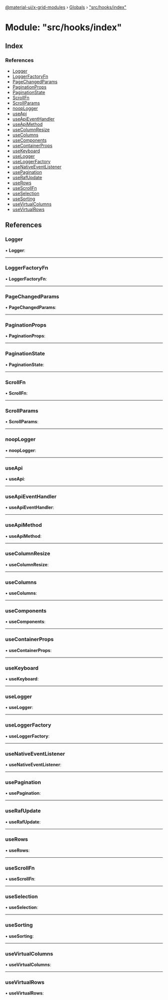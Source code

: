 [@material-ui/x-grid-modules](../README.md) › [Globals](../globals.md) › ["src/hooks/index"](_src_hooks_index_.md)

# Module: "src/hooks/index"

## Index

### References

* [Logger](_src_hooks_index_.md#logger)
* [LoggerFactoryFn](_src_hooks_index_.md#loggerfactoryfn)
* [PageChangedParams](_src_hooks_index_.md#pagechangedparams)
* [PaginationProps](_src_hooks_index_.md#paginationprops)
* [PaginationState](_src_hooks_index_.md#paginationstate)
* [ScrollFn](_src_hooks_index_.md#scrollfn)
* [ScrollParams](_src_hooks_index_.md#scrollparams)
* [noopLogger](_src_hooks_index_.md#nooplogger)
* [useApi](_src_hooks_index_.md#useapi)
* [useApiEventHandler](_src_hooks_index_.md#useapieventhandler)
* [useApiMethod](_src_hooks_index_.md#useapimethod)
* [useColumnResize](_src_hooks_index_.md#usecolumnresize)
* [useColumns](_src_hooks_index_.md#usecolumns)
* [useComponents](_src_hooks_index_.md#usecomponents)
* [useContainerProps](_src_hooks_index_.md#usecontainerprops)
* [useKeyboard](_src_hooks_index_.md#usekeyboard)
* [useLogger](_src_hooks_index_.md#uselogger)
* [useLoggerFactory](_src_hooks_index_.md#useloggerfactory)
* [useNativeEventListener](_src_hooks_index_.md#usenativeeventlistener)
* [usePagination](_src_hooks_index_.md#usepagination)
* [useRafUpdate](_src_hooks_index_.md#userafupdate)
* [useRows](_src_hooks_index_.md#userows)
* [useScrollFn](_src_hooks_index_.md#usescrollfn)
* [useSelection](_src_hooks_index_.md#useselection)
* [useSorting](_src_hooks_index_.md#usesorting)
* [useVirtualColumns](_src_hooks_index_.md#usevirtualcolumns)
* [useVirtualRows](_src_hooks_index_.md#usevirtualrows)

## References

###  Logger

• **Logger**:

___

###  LoggerFactoryFn

• **LoggerFactoryFn**:

___

###  PageChangedParams

• **PageChangedParams**:

___

###  PaginationProps

• **PaginationProps**:

___

###  PaginationState

• **PaginationState**:

___

###  ScrollFn

• **ScrollFn**:

___

###  ScrollParams

• **ScrollParams**:

___

###  noopLogger

• **noopLogger**:

___

###  useApi

• **useApi**:

___

###  useApiEventHandler

• **useApiEventHandler**:

___

###  useApiMethod

• **useApiMethod**:

___

###  useColumnResize

• **useColumnResize**:

___

###  useColumns

• **useColumns**:

___

###  useComponents

• **useComponents**:

___

###  useContainerProps

• **useContainerProps**:

___

###  useKeyboard

• **useKeyboard**:

___

###  useLogger

• **useLogger**:

___

###  useLoggerFactory

• **useLoggerFactory**:

___

###  useNativeEventListener

• **useNativeEventListener**:

___

###  usePagination

• **usePagination**:

___

###  useRafUpdate

• **useRafUpdate**:

___

###  useRows

• **useRows**:

___

###  useScrollFn

• **useScrollFn**:

___

###  useSelection

• **useSelection**:

___

###  useSorting

• **useSorting**:

___

###  useVirtualColumns

• **useVirtualColumns**:

___

###  useVirtualRows

• **useVirtualRows**:
